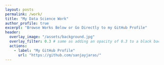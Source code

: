 ```yaml
---
layout: posts
permalink: /work/
title: "My Data Science Work"
author_profile: true
excerpt: "Browse Works Below or Go Directly to my GitHub Profile"
header:
  overlay_image: "/assets/background.jpg"
  overlay_filter: 0.3 # same as adding an opacity of 0.3 to a black background
  actions:
    - label: "My GitHub Profile"
      url: "https://github.com/sanjayjaras/"  
---
```

